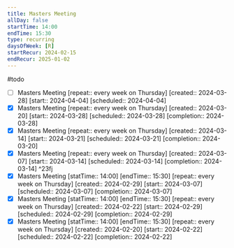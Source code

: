 ```yaml
---
title: Masters Meeting
allDay: false
startTime: 14:00
endTime: 15:30
type: recurring
daysOfWeek: [R]
startRecur: 2024-02-15
endRecur: 2025-01-02
---
```

 #todo
- [ ] Masters Meeting  [repeat:: every week on Thursday]  [created:: 2024-03-28]  [start:: 2024-04-04]  [scheduled:: 2024-04-04]
- [x] Masters Meeting  [repeat:: every week on Thursday]  [created:: 2024-03-20]  [start:: 2024-03-28]  [scheduled:: 2024-03-28]  [completion:: 2024-03-28]
- [x] Masters Meeting  [repeat:: every week on Thursday]  [created:: 2024-03-14]  [start:: 2024-03-21]  [scheduled:: 2024-03-21]  [completion:: 2024-03-20]
- [x] Masters Meeting  [repeat:: every week on Thursday]  [created:: 2024-03-07]  [start:: 2024-03-14]  [scheduled:: 2024-03-14]  [completion:: 2024-03-14] ^23fj
- [x] Masters Meeting [statTime:: 14:00] [endTime:: 15:30]  [repeat:: every week on Thursday]  [created:: 2024-02-29]  [start:: 2024-03-07]  [scheduled:: 2024-03-07]  [completion:: 2024-03-07]
- [x] Masters Meeting [statTime:: 14:00] [endTime:: 15:30]  [repeat:: every week on Thursday]  [created:: 2024-02-22]  [start:: 2024-02-29]  [scheduled:: 2024-02-29]  [completion:: 2024-02-29]
- [x] Masters Meeting [statTime:: 14:00] [endTime:: 15:30]  [repeat:: every week on Thursday]  [created:: 2024-02-20]  [start:: 2024-02-22]  [scheduled:: 2024-02-22]  [completion:: 2024-02-22]
